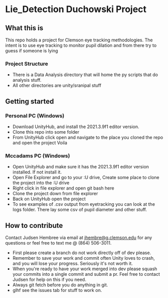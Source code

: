 # Lie_Detection Duchowski Project
## What this is
This repo holds a project for Clemson eye tracking methodologies. The intent is to use eye tracking to monitor pupil dilation and from there try to guess if someone is lying
### Project Structure
- There is a Data Analysis directory that will home the py scripts that do analysis stuff.
- All other directories are unity/sranipal stuff
## Getting started
### Personal PC (Windows)
- Download UnityHub, and install the 2021.3.9f1 editor version.
- Clone this repo into some folder
- From UnityHub click open and navigate to the place you cloned the repo and open the project Voila 
### Mccadams PC (Windows)
- Open UnityHub and make sure it has the 2021.3.9f1 editor version installed. If not install it.
- Open File Explorer and go to your :U drive, Create some place to clone the project into the :U drive
- Right click in file explorer and open git bash here
- Clone the project down from file explorer
- Back on UnityHub open the project
- To see examples of .csv output from eyetracking you can look at the logs folder. There lay some csv of pupil diameter and other stuff. 
## How to contribute
Contact Judsen Hembree via email at jhembre@g.clemson.edu for any questions or feel free to text me @ (864) 506-3011.
- First please create a branch do not work directly off of dev please.
- Remember to save your work and commit often Unity loves to crash, and you will lose your progress. Seriously it's not worth it.
- When you're ready to have your work merged into dev please squash your commits into a single commit and submit a pr. Feel free to contact Judsen for help on this if you need.
- Always git fetch before you do anything in git.
- glhf see the issues tab for stuff to work on.
